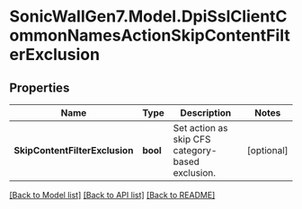 # SonicWallGen7.Model.DpiSslClientCommonNamesActionSkipContentFilterExclusion

## Properties

Name | Type | Description | Notes
------------ | ------------- | ------------- | -------------
**SkipContentFilterExclusion** | **bool** | Set action as skip CFS category-based exclusion. | [optional] 

[[Back to Model list]](../README.md#documentation-for-models) [[Back to API list]](../README.md#documentation-for-api-endpoints) [[Back to README]](../README.md)

